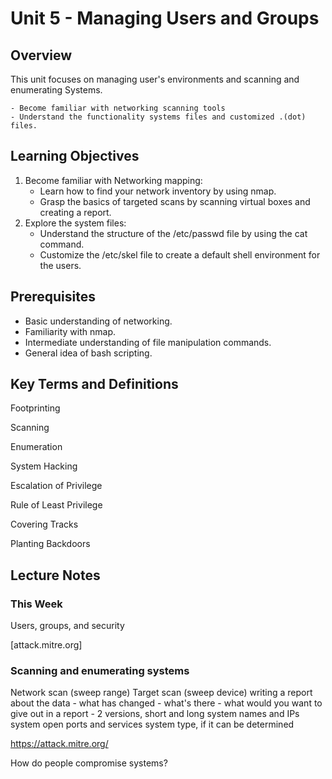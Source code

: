 # Unit 5 - Managing Users and Groups

## Overview

This unit focuses on managing user's environments and scanning and enumerating Systems.

	- Become familiar with networking scanning tools
	- Understand the functionality systems files and customized .(dot) files.

## Learning Objectives

1. Become familiar with Networking mapping:
	- Learn how to find your network inventory by using nmap.
	- Grasp the basics of targeted scans by scanning virtual boxes and creating a report.
2. Explore the system files:
	- Understand the structure of the /etc/passwd file by using the cat command.
	- Customize the /etc/skel file to create a default shell environment for the users.

## Prerequisites

- Basic understanding of networking.
- Familiarity with nmap.
- Intermediate understanding of file manipulation commands.
- General idea of bash scripting.

## Key Terms and Definitions

Footprinting

Scanning

Enumeration

System Hacking

Escalation of Privilege

Rule of Least Privilege

Covering Tracks

Planting Backdoors

## Lecture Notes

### This Week

Users, groups, and security

[attack.mitre.org]

### Scanning and enumerating systems

Network scan (sweep range)
Target scan (sweep device)
writing a report about the data
	- what has changed
	- what's there
	- what would you want to give out in a report
		- 2 versions, short and long
system names and IPs
system open ports and services
system type, if it can be determined


https://attack.mitre.org/


How do people compromise systems?



